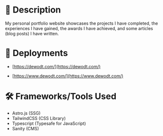 # 📑 Description

My personal portfolio website showcases the projects I have completed, the experiences I have gained, the awards I have achieved, and some articles (blog posts) I have written.

# 🔗 Deployments

- [https://dewodt.com/](https://dewodt.com/)

- [https://www.dewodt.com/](https://www.dewodt.com/)

# 🛠️ Frameworks/Tools Used

- Astro.js (SSG)
- TailwindCSS (CSS Library)
- Typescript (Typesafe for JavaScript)
- Sanity (CMS)

